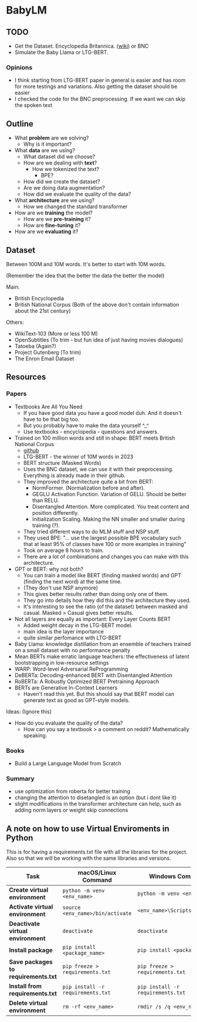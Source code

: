 # BabyLM

## TODO

- Get the Dataset. Encyclopedia Britannica. ([wiki](https://en.wikisource.org/wiki/1911_Encyclop%C3%A6dia_Britannica)) or BNC
- Simulate the Baby Llama or LTG-BERT.

### Opinions

- I think starting from LTG-BERT paper in general is easier and has room for more testings and variations. Also getting the dataset should be easier
- I checked the code for the BNC preprocessing. If we want we can skip the spoken text

## Outline

- What **problem** are we solving?
    - Why is it important?
- What **data** are we using?
    - What dataset did we choose?
    - How are we dealing with **text**?
        - How we tokenized the text?
            - BPE?
    - How did we create the dataset?
    - Are we doing data augmentation?
    - How did we evaluate the quality of the data?
- What **architecture** are we using?
    - How we changed the standard transformer
- How are we **training** the model?
    - How are we **pre-training** it?
    - How are **fine-tuning** it?
- How are we **evaluating** it?

## Dataset 

Between 100M and 10M words. 
It's better to start with 10M words.

(Remember the idea that the better the data the better the model)

Main:
- British Encyclopedia
- British National Corpus
(Both of the above don't contain information about the 21st century)


Others:
- WikiText-103 (More or less 100 M)
- OpenSubtitles (To trim - but fun idea of just having movies dialogues)
- Tatoeba (Again?)
- Project Gutenberg (To trim)
- The Enron Email Dataset

## Resources

### Papers

- Textbooks Are All You Need
    - If you have good data you have a good model duh. And it doesn't have to be that big too.
    - But you probably have to make the data yourself ^_^
    - Use textbooks - encyclopedia - questions and answers.
- Trained on 100 million words and still in shape: BERT meets British National Corpus
    - [github](https://github.com/ltgoslo/ltg-bert)
    - LTG-BERT - the winner of 10M words in 2023
    - BERT structure (Masked Words)
    - Uses the BNC dataset, we can use it with their preprocessing. Everything is already made in their github.
    - They improved the architecture quite a bit from BERT:
        - NormFormer. (Normalization before and after).
        - GEGLU Activation Function. Variation of GELU. Should be better than RELU.
        - Disentangled Attention. More complicated. You treat content and position differently. 
        - Initialization Scaling. Making the NN smaller and smaller during training (?).
    - They tried different ways to do MLM stuff and NSP stuff.
    - They used BPE: "... use the largest possible BPE vocabulary such that at least 95% of classes have 100 or more examples in training"
    - Took on average 8 hours to train.
    - There are a lot of combinations and changes you can make with this architecture.
- GPT or BERT: why not both?
    - You can train a model like BERT (finding masked words) and GPT (finding the next word) at the same time.
    - (They don't use NSP anymore) 
    - This gives better results rather than doing only one of them.
    - They go into details how they did this and the architecture they used.
    - It's interesting to see the ratio (of the dataset) between masked and casual. Masked > Casual gives better results.
- Not all layers are equally as important: Every Layer Counts BERT
    - Added weight decay in the LTG-BERT model.
    - main idea is the layer importance
    - quite similar perfomance with LTG-BERT
- Baby Llama: knowledge distillation from an ensemble of teachers trained on a small dataset with no performance penalty
- Mean BERTs make erratic language teachers: the effectiveness of latent bootstrapping in low-resource settings
- WARP: Word-level Adversarial ReProgramming
- DeBERTa: Decoding-enhanced BERT with Disentangled Attention
- RoBERTa: A Robustly Optimized BERT Pretraining Approach
- BERTs are Generative In-Context Learners
    - Haven't read this yet. But this should say that BERT model can generate text as good as GPT-style models.

Ideas: (Ignore this)
- How do you evaluate the quality of the data? 
    - How can you say a textbook > a comment on reddit? Mathematically speaking.

### Books

- Build a Large Language Model from Scratch

### Summary 
- use optimization from roberta for better training
- changing the attention to disetangled is an option (but i dont like it)
- slight modifications in the transformer architecture can help, such as adding norm layers or weight skip connections

## A note on how to use Virtual Enviroments in Python

This is for having a requirements.txt file with all the libraries for the project. Also so that we will be working with the same libraries and versions.

| Task                                  | macOS/Linux Command                       | Windows Command                  |
|---------------------------------------|-------------------------------------------|----------------------------------|
| **Create virtual environment**        | `python -m venv <env_name>`               | `python -m venv <env_name>`      |
| **Activate virtual environment**      | `source <env_name>/bin/activate`          | `<env_name>\Scripts\activate`    |
| **Deactivate virtual environment**    | `deactivate`                              | `deactivate`                     |
| **Install package**                   | `pip install <package_name>`              | `pip install <package_name>`     |
| **Save packages to requirements.txt** | `pip freeze > requirements.txt`           | `pip freeze > requirements.txt`  |
| **Install from requirements.txt**     | `pip install -r requirements.txt`         | `pip install -r requirements.txt`|
| **Delete virtual environment**        | `rm -rf <env_name>`                       | `rmdir /s /q <env_name>`         |

